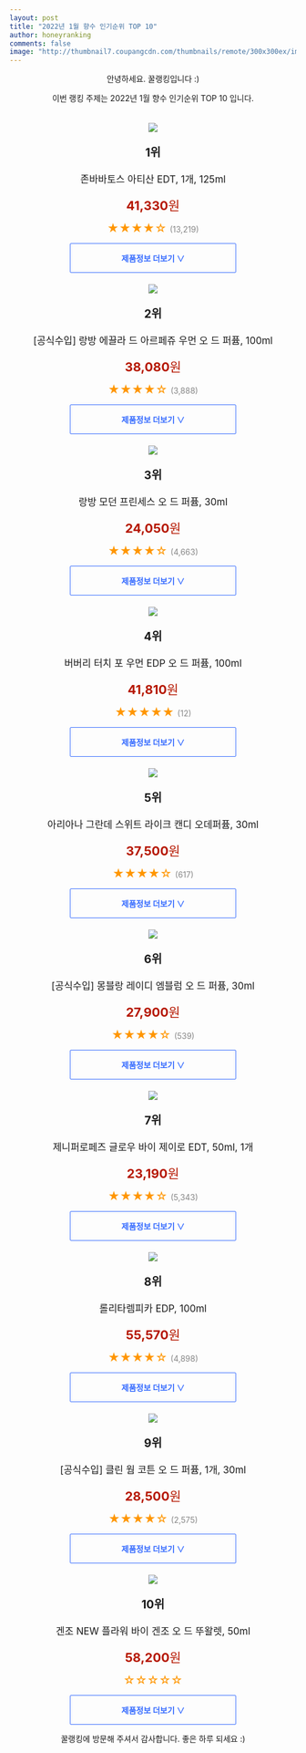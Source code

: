 ```yaml
--- 
layout: post 
title: "2022년 1월 향수 인기순위 TOP 10" 
author: honeyranking 
comments: false 
image: "http://thumbnail7.coupangcdn.com/thumbnails/remote/300x300ex/image/retail/images/9275833929793056-aaa94a6d-56c0-4241-8305-88817e29e05a.jpg" 
--- 
```

<p style="text-align: center;">안녕하세요. 꿀랭킹입니다 :)</p> <p style="text-align: center;">이번 랭킹 주제는 2022년 1월 향수 인기순위 TOP 10 입니다.</p><center><img src="http://thumbnail7.coupangcdn.com/thumbnails/remote/300x300ex/image/retail/images/9275833929793056-aaa94a6d-56c0-4241-8305-88817e29e05a.jpg" style="margin-top:20px" /></center> <p style="text-align: center; font-size: 20px"><b>1위</b></p> <p style="text-align: center; font-size: 17px">존바바토스 아티산 EDT, 1개, 125ml</p> <p style="text-align: center;"><span style="color: #b61800; font-size: 22px;"><b>41,330</b>원</span></p> <p style="text-align: center;"><span style="color: #ff9600; font-size: 20px;">★★★★☆ </span><span style="color: #878787;">(13,219)</span></p> <center><a href="https://link.coupang.com/a/iPVsj"> <div style="font-size: 14px; display: inline-block; padding: 15px 90px; color: #346aff; border-radius: 2px; border: 1px solid #346aff; cursor: pointer;"><b>제품정보 더보기 &or;</b></div> </a></center><center><img src="http://thumbnail7.coupangcdn.com/thumbnails/remote/300x300ex/image/vendor_inventory/cb5b/4335a3a73d2b1f2d7df5a5b58264832a934df8e2f41bea69755b4e6cb36a.jpg" style="margin-top:20px" /></center> <p style="text-align: center; font-size: 20px"><b>2위</b></p> <p style="text-align: center; font-size: 17px">[공식수입] 랑방 에끌라 드 아르페쥬 우먼 오 드 퍼퓸, 100ml</p> <p style="text-align: center;"><span style="color: #b61800; font-size: 22px;"><b>38,080</b>원</span></p> <p style="text-align: center;"><span style="color: #ff9600; font-size: 20px;">★★★★☆ </span><span style="color: #878787;">(3,888)</span></p> <center><a href="undefined"> <div style="font-size: 14px; display: inline-block; padding: 15px 90px; color: #346aff; border-radius: 2px; border: 1px solid #346aff; cursor: pointer;"><b>제품정보 더보기 &or;</b></div> </a></center><center><img src="http://thumbnail10.coupangcdn.com/thumbnails/remote/300x300ex/image/retail/images/5177506843295-247cb019-df50-4ee5-a47d-8b7dd2ef7773.jpg" style="margin-top:20px" /></center> <p style="text-align: center; font-size: 20px"><b>3위</b></p> <p style="text-align: center; font-size: 17px">랑방 모던 프린세스 오 드 퍼퓸, 30ml</p> <p style="text-align: center;"><span style="color: #b61800; font-size: 22px;"><b>24,050</b>원</span></p> <p style="text-align: center;"><span style="color: #ff9600; font-size: 20px;">★★★★☆ </span><span style="color: #878787;">(4,663)</span></p> <center><a href="undefined"> <div style="font-size: 14px; display: inline-block; padding: 15px 90px; color: #346aff; border-radius: 2px; border: 1px solid #346aff; cursor: pointer;"><b>제품정보 더보기 &or;</b></div> </a></center><center><img src="http://thumbnail6.coupangcdn.com/thumbnails/remote/300x300ex/image/rs_quotation_api/ymhqqkmq/e1925566d9a047b6afcc8839e113bcaa.jpg" style="margin-top:20px" /></center> <p style="text-align: center; font-size: 20px"><b>4위</b></p> <p style="text-align: center; font-size: 17px">버버리 터치 포 우먼 EDP 오 드 퍼퓸, 100ml</p> <p style="text-align: center;"><span style="color: #b61800; font-size: 22px;"><b>41,810</b>원</span></p> <p style="text-align: center;"><span style="color: #ff9600; font-size: 20px;">★★★★★ </span><span style="color: #878787;">(12)</span></p> <center><a href="https://link.coupang.com/a/iPVsl"> <div style="font-size: 14px; display: inline-block; padding: 15px 90px; color: #346aff; border-radius: 2px; border: 1px solid #346aff; cursor: pointer;"><b>제품정보 더보기 &or;</b></div> </a></center><center><img src="http://thumbnail6.coupangcdn.com/thumbnails/remote/300x300ex/image/retail/images/1856086874862523-0cadb411-faf7-466d-af26-5e28b38619d5.jpg" style="margin-top:20px" /></center> <p style="text-align: center; font-size: 20px"><b>5위</b></p> <p style="text-align: center; font-size: 17px">아리아나 그란데 스위트 라이크 캔디 오데퍼퓸, 30ml</p> <p style="text-align: center;"><span style="color: #b61800; font-size: 22px;"><b>37,500</b>원</span></p> <p style="text-align: center;"><span style="color: #ff9600; font-size: 20px;">★★★★☆ </span><span style="color: #878787;">(617)</span></p> <center><a href="undefined"> <div style="font-size: 14px; display: inline-block; padding: 15px 90px; color: #346aff; border-radius: 2px; border: 1px solid #346aff; cursor: pointer;"><b>제품정보 더보기 &or;</b></div> </a></center><center><img src="http://thumbnail8.coupangcdn.com/thumbnails/remote/300x300ex/image/retail/images/2017/03/13/18/9/7e7622cf-4bf0-45ac-9469-9869d8fd6222.jpg" style="margin-top:20px" /></center> <p style="text-align: center; font-size: 20px"><b>6위</b></p> <p style="text-align: center; font-size: 17px">[공식수입] 몽블랑 레이디 엠블럼 오 드 퍼퓸, 30ml</p> <p style="text-align: center;"><span style="color: #b61800; font-size: 22px;"><b>27,900</b>원</span></p> <p style="text-align: center;"><span style="color: #ff9600; font-size: 20px;">★★★★☆ </span><span style="color: #878787;">(539)</span></p> <center><a href="undefined"> <div style="font-size: 14px; display: inline-block; padding: 15px 90px; color: #346aff; border-radius: 2px; border: 1px solid #346aff; cursor: pointer;"><b>제품정보 더보기 &or;</b></div> </a></center><center><img src="http://thumbnail7.coupangcdn.com/thumbnails/remote/300x300ex/image/retail/images/713752890862098-592302a7-b413-4d7c-b7e9-74aaf69f6f52.jpg" style="margin-top:20px" /></center> <p style="text-align: center; font-size: 20px"><b>7위</b></p> <p style="text-align: center; font-size: 17px">제니퍼로페즈 글로우 바이 제이로 EDT, 50ml, 1개</p> <p style="text-align: center;"><span style="color: #b61800; font-size: 22px;"><b>23,190</b>원</span></p> <p style="text-align: center;"><span style="color: #ff9600; font-size: 20px;">★★★★☆ </span><span style="color: #878787;">(5,343)</span></p> <center><a href="undefined"> <div style="font-size: 14px; display: inline-block; padding: 15px 90px; color: #346aff; border-radius: 2px; border: 1px solid #346aff; cursor: pointer;"><b>제품정보 더보기 &or;</b></div> </a></center><center><img src="http://thumbnail10.coupangcdn.com/thumbnails/remote/300x300ex/image/rs_quotation_api/c1vfhobw/e364b3ec714446dd8139d80e9e84d891.jpg" style="margin-top:20px" /></center> <p style="text-align: center; font-size: 20px"><b>8위</b></p> <p style="text-align: center; font-size: 17px">롤리타렘피카 EDP, 100ml</p> <p style="text-align: center;"><span style="color: #b61800; font-size: 22px;"><b>55,570</b>원</span></p> <p style="text-align: center;"><span style="color: #ff9600; font-size: 20px;">★★★★☆ </span><span style="color: #878787;">(4,898)</span></p> <center><a href="undefined"> <div style="font-size: 14px; display: inline-block; padding: 15px 90px; color: #346aff; border-radius: 2px; border: 1px solid #346aff; cursor: pointer;"><b>제품정보 더보기 &or;</b></div> </a></center><center><img src="http://thumbnail9.coupangcdn.com/thumbnails/remote/300x300ex/image/retail/images/151193372151539-f3e45124-55bc-4fbf-baed-e7df46201aec.jpg" style="margin-top:20px" /></center> <p style="text-align: center; font-size: 20px"><b>9위</b></p> <p style="text-align: center; font-size: 17px">[공식수입] 클린 웜 코튼 오 드 퍼퓸, 1개, 30ml</p> <p style="text-align: center;"><span style="color: #b61800; font-size: 22px;"><b>28,500</b>원</span></p> <p style="text-align: center;"><span style="color: #ff9600; font-size: 20px;">★★★★☆ </span><span style="color: #878787;">(2,575)</span></p> <center><a href="undefined"> <div style="font-size: 14px; display: inline-block; padding: 15px 90px; color: #346aff; border-radius: 2px; border: 1px solid #346aff; cursor: pointer;"><b>제품정보 더보기 &or;</b></div> </a></center><center><img src="http://thumbnail7.coupangcdn.com/thumbnails/remote/300x300ex/image/rs_quotation_api/nnm5cuuq/ee38f1d14608492289d1c6900df1b205.jpg" style="margin-top:20px" /></center> <p style="text-align: center; font-size: 20px"><b>10위</b></p> <p style="text-align: center; font-size: 17px">겐조 NEW 플라워 바이 겐조 오 드 뚜왈렛, 50ml</p> <p style="text-align: center;"><span style="color: #b61800; font-size: 22px;"><b>58,200</b>원</span></p> <p style="text-align: center;"><span style="color: #ff9600; font-size: 20px;">☆☆☆☆☆ </span><span style="color: #878787;"></span></p> <center><a href="https://link.coupang.com/a/iPVso"> <div style="font-size: 14px; display: inline-block; padding: 15px 90px; color: #346aff; border-radius: 2px; border: 1px solid #346aff; cursor: pointer;"><b>제품정보 더보기 &or;</b></div> </a></center> <p style="text-align: center;">꿀랭킹에 방문해 주셔서 감사합니다. 좋은 하루 되세요 :)</p>
